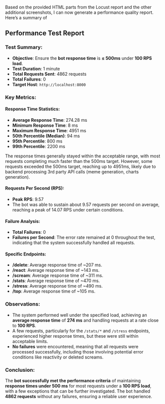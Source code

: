 Based on the provided HTML parts from the Locust report and the other additional screenshots, I can now generate a performance quality report. Here’s a summary of 
## Performance Test Report

### Test Summary:

* **Objective**: Ensure the **bot response time** is **≤ 500ms** under **100 RPS load**.
* **Test Duration**: 1 minute
* **Total Requests Sent**: 4862 requests
* **Total Failures**: 0
* **Target Host**: `http://localhost:8000`

### Key Metrics:

#### Response Time Statistics:

* **Average Response Time**: 274.28 ms
* **Minimum Response Time**: 8 ms
* **Maximum Response Time**: 4951 ms
* **50th Percentile (Median)**: 94 ms
* **95th Percentile**: 800 ms
* **99th Percentile**: 2200 ms

The response times generally stayed within the acceptable range, with most requests completing much faster than the 500ms target. However, some requests exceeded the 500ms target, reaching up to 4951ms, likely due to backend processing 3rd party API calls (meme generation, charts generation).

#### Requests Per Second (RPS):

* **Peak RPS**: 9.57
* The bot was able to sustain about 9.57 requests per second on average, reaching a peak of 14.07 RPS under certain conditions.

#### Failure Analysis:

* **Total Failures**: 0
* **Failures per Second**: The error rate remained at 0 throughout the test, indicating that the system successfully handled all requests.

#### Specific Endpoints:

* **/delete**: Average response time of \~207 ms.
* **/react**: Average response time of \~143 ms.
* **/scream**: Average response time of \~311 ms.
* **/stats**: Average response time of \~470 ms.
* **/stress**: Average response time of \~490 ms.
* **/top**: Average response time of \~105 ms.

### Observations:

* The system performed well under the specified load, achieving an **average response time** of **274 ms** and handling requests at a rate close to **100 RPS**.
* A few requests, particularly for the `/stats/*` and `/stress` endpoints, experienced higher response times, but these were still within acceptable limits.
* **No failures** were encountered, meaning that all requests were processed successfully, including those involving potential error conditions like reactivity or deleted screams.

### Conclusion:

The **bot successfully met the performance criteria** of maintaining **response times under 500 ms** for most requests under a **100 RPS load**, with a few exceptions that can be further investigated. The bot handled **4862 requests** without any failures, ensuring a reliable user experience.